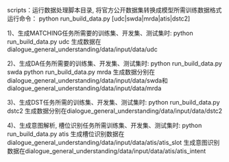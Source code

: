 scripts：运行数据处理脚本目录, 将官方公开数据集转换成模型所需训练数据格式
运行命令：
  python run_build_data.py [udc|swda|mrda|atis|dstc2]

1)、生成MATCHING任务所需要的训练集、开发集、测试集时:
python run_build_data.py udc
生成数据在dialogue_general_understanding/data/input/data/udc

2)、生成DA任务所需要的训练集、开发集、测试集时:
  python run_build_data.py swda
  python run_build_data.py mrda
  生成数据分别在dialogue_general_understanding/data/input/data/swda和dialogue_general_understanding/data/input/data/mrda

3)、生成DST任务所需的训练集、开发集、测试集时:
  python run_build_data.py dstc2
  生成数据分别在dialogue_general_understanding/data/input/data/dstc2

4)、生成意图解析, 槽位识别任务所需训练集、开发集、测试集时:
  python run_build_data.py atis
  生成槽位识别数据在dialogue_general_understanding/data/input/data/atis/atis_slot
  生成意图识别数据在dialogue_general_understanding/data/input/data/atis/atis_intent
